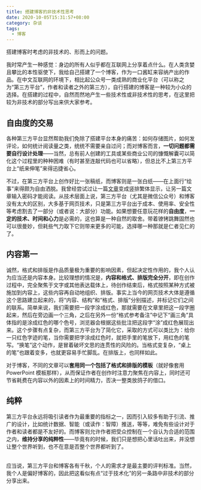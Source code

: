 ```yaml
---
title: 搭建博客的非技术性思考
date: 2020-10-05T15:31:57+08:00
category: 杂谈
tags:
  - 博客
---
```


搭建博客时考虑的非技术的、形而上的问题。

<!--more-->

我时常产生一种感觉：身边的所有人似乎都在互联网上分享着点什么。在人类贪婪且攀比的本性驱使下，我给自己搭建了一个博客，作为一口酱缸来容纳产出的作品。在中文互联网的环境下，相比起公众号一类成熟的商业化平台（可以称之为“第三方平台”，作者和读者之外的第三方），自行搭建的博客是一种较为小众的选择。在搭建的过程中，自然而然地产生一些技术性或非技术性的思考，在这里把较为非技术的部分写出来供大家参考。

## 自由度的交易

各种第三方平台显然帮助我们免除了搭建平台本身的痛苦：如何存储图片，如何发评论，如何统计阅读量之类，统统不需要亲自过问；而对博客而言，**一切问题都需要自行设计处理**——当然，总有前人创建的工具或某些商业公司的慷慨解囊可以简化这个过程里的种种困难（有时甚至连敲代码也可以省略），但总比不上第三方平台上“纸来伸笔”来得迅捷省心。

不过，在第三方平台上创作好比一张稿纸，而博客则是一张白纸——在上面行“绘事”来得颇为自由洒脱。我曾经尝试过让一篇[文章](../vertical)变成竖排繁体显示，让另一篇文章输入密码才能阅读。从技术层面上说，第三方平台（尤其是微信公众号）和博客没有太大的区别，大多基于网页技术，只是第三方平台出于成本、使用率、安全性等考虑割去了一部分（或者说：大部分）功能。如果想要任意玩花样的**自由度**，**一定的技术、时间和心力**是必需的，这也算是一种自然的取舍。带着镣铐跳舞固然也可以很曼妙，但耗些气力取下它则带来更多的可能，选择哪一种那就是仁者见仁的了。

## 内容第一

诚然，格式和排版是作品质量极为重要的影响因素，但起决定性作用的，我个人认为应当还是内容本身。比较理想的情况是，**内容和格式、排版完全分开**，即在创作过程中，完全聚焦于文字或其他表达载体上，待创作结束后，格式按照某种方式被施加到内容上，这些内容再自动地组织、排版。事实上当今的网页技术大体是遵循这个思路建立起来的，将“内容、结构”和“格式、排版”分别描述，并标记它们之间的联系。简单来说，我们需要把一段字涂成红色，那就需要在文章里把这一段字圈起来，然后在旁边画一个三角，之后在另外一份“格式参考备注”中记下“画三角”具体指的是涂成红色的哪个色号，浏览器会根据这些批注把这段字“涂”成红色展现出来。这个步骤有点复杂，而第三方平台为了简化它，采取的方式可以类比为：给你一只红色字迹的笔，当你需要把字涂成红色时，就把手里的笔放下，用红色的笔写。“换笔”这个动作，是冒着破坏文思的连贯性的风险的。当格式变复杂，“桌上的笔”也跟着变多，也就更容易手忙脚乱。在排版上，也同样如此。

对于博客，不同的文章可以**套用同一个包括了格式和排版的模板**（就好像套用 PowerPoint 模板那样），从而保证作者在创作时注意力聚焦在内容上，同时还可节省耗费在内容以外的因素上的时间精力，否决一整类放鸽子的借口。

## 纯粹

第三方平台永远将吸引读者作为最重要的指标之一，因而引入较多有助于引流、推广的设计，比如统计数据、智能（或读作：智障）推送，等等，难免有些设计对于作者和读者都是不友好的。而博客则允许作者把受众控制在一个自认为合适的范围之内，**维持分享的纯粹性**——毕竟有的时候，我们只是想把心里话吐出来，并没想让整个世界听到，也不在意是否整个世界都听到了。

<br/>
应当说，第三方平台和博客各有千秋，个人的需求才是最主要的评判标准。当然，我个人是偏好博客的，因此把这看似有点“过于技术化”的另一条路中非技术的部分分享出来。
